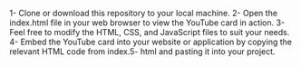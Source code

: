1- Clone or download this repository to your local machine.
2- Open the index.html file in your web browser to view the YouTube card in action.
3- Feel free to modify the HTML, CSS, and JavaScript files to suit your needs.
4- Embed the YouTube card into your website or application by copying the relevant HTML code from index.5- html and pasting it into your project.